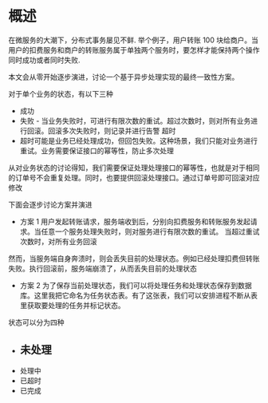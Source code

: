 # 概述

在微服务的大潮下，分布式事务屡见不鲜. 举个例子，用户转账 100 块给商户。当用户的扣费服务和商户的转账服务属于单独两个服务时，要怎样才能保持两个操作同时成功或者同时失败.

本文会从零开始逐步演进，讨论一个基于异步处理实现的最终一致性方案。

对于单个业务的状态，有以下三种

- 成功
- 失败 - 当业务失败时，可进行有限次数的重试。超过次数时，则对所有业务进行回滚。回滚多次失败时，则记录并进行告警
  超时
- 超时可能是业务已经处理成功，但回包失败。这种场景，我们只能对业务进行重试。业务需要保证接口的幂等性，防止多次处理

从对业务状态的讨论得知，我们需要保证处理处理接口的幂等性，也就是对于相同的订单号不会重复处理。同时，也要提供回滚处理接口。通过订单号即可回滚对应修改

下面会逐步讨论方案并演进

- 方案 1
  用户发起转账请求，服务端收到后，分别向扣费服务和转账服务发起请求。当任意一个服务处理失败时，则对服务进行有限次数的重试。 当超过重试次数时，对所有业务回滚

然而，当服务端自身奔溃时，则会丢失目前的处理状态。例如已经处理扣费但转账失败。执行回滚前，服务端崩溃了，从而丢失目前的处理状态

- 方案 2
  为了保存当前处理状态，我们可以将处理任务和处理状态保存到数据库。这里我把它命名为任务状态表。有了这张表，我们可以安排进程不断从表里获取要处理的任务并标记状态。

状态可以分为四种

- 未处理
  -
- 处理中
- 已超时
- 已完成
